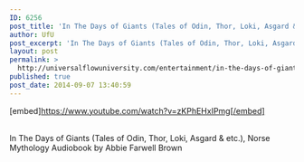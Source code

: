 ```yaml
---
ID: 6256
post_title: 'In The Days of Giants (Tales of Odin, Thor, Loki, Asgard &#038; etc.), Norse Mythology'
author: UfU
post_excerpt: 'In The Days of Giants (Tales of Odin, Thor, Loki, Asgard & etc.), Norse Mythology Audiobook by Abbie Farwell Brown'
layout: post
permalink: >
  http://universalflowuniversity.com/entertainment/in-the-days-of-giants-tales-of-odin-thor-loki-asgard-etc-norse-mythology/
published: true
post_date: 2014-09-07 13:40:59
---
```

[embed]https://www.youtube.com/watch?v=zKPhEHxIPmg[/embed]</br></br>
<p>In The Days of Giants (Tales of Odin, Thor, Loki, Asgard & etc.), Norse Mythology Audiobook by Abbie Farwell Brown</p>